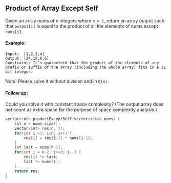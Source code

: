 ## Product of Array Except Self

Given an array nums of n integers where `n > 1`, return an array output such that `output[i]` is equal to the product of all the elements of nums except `nums[i]`.

#### Example:

```
Input:  [1,2,3,4]
Output: [24,12,8,6]
Constraint: It's guaranteed that the product of the elements of any prefix or suffix of the array (including the whole array) fits in a 32 bit integer.
```

Note: Please solve it without division and in `O(n)`.

#### Follow up:

Could you solve it with constant space complexity? (The output array does not count as extra space for the purpose of space complexity analysis.)

```c++
vector<int> productExceptSelf(vector<int>& nums) {
    int n = nums.size();
    vector<int> res(n, 1);
    for(int i =1; i<n; i++) {
        res[i] = res[i-1] * nums[i-1];
    }
    int last = nums[n-1];
    for(int i = n-2; i>=0; i--) {
        res[i] *= last;
        last *= nums[i];
    }
    return res;
}
```

